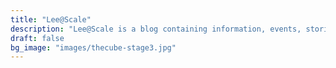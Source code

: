 ```yaml
---
title: "Lee@Scale"
description: "Lee@Scale is a blog containing information, events, stories, articles, and publications by and about Lee Atchison."
draft: false
bg_image: "images/thecube-stage3.jpg"
---
```

